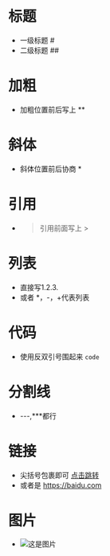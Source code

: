 # 标题
- 一级标题 #
- 二级标题 ##
# 加粗
- 加粗位置前后写上 **
# 斜体
- 斜体位置前后协商 *
# 引用
- > 引用前面写上 >
# 列表
- 直接写1.2.3.
- 或者 *，-，+代表列表
# 代码
- 使用反双引号围起来 `code`
# 分割线
- ---,***都行
# 链接
- 尖括号包裹即可 [点击跳转](baidu.com)
- 或者是 <https://baidu.com>
# 图片
- ![这是图片](图片地址)
